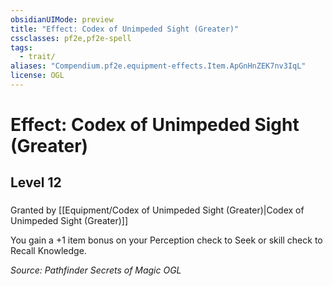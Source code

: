 ```yaml
---
obsidianUIMode: preview
title: "Effect: Codex of Unimpeded Sight (Greater)"
cssclasses: pf2e,pf2e-spell
tags:
  - trait/
aliases: "Compendium.pf2e.equipment-effects.Item.ApGnHnZEK7nv3IqL"
license: OGL
---
```

# Effect: Codex of Unimpeded Sight (Greater)
## Level 12
### 






Granted by [[Equipment/Codex of Unimpeded Sight (Greater)|Codex of Unimpeded Sight (Greater)]]

You gain a +1 item bonus on your Perception check to Seek or skill check to Recall Knowledge.

*Source: Pathfinder Secrets of Magic*
*OGL*